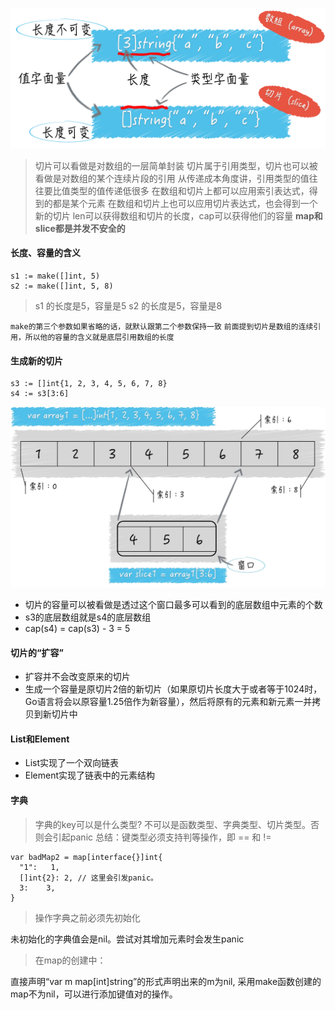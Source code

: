 ![IMAGE](resources/数组切片1.png)

> 切片可以看做是对数组的一层简单封装
> 切片属于引用类型，切片也可以被看做是对数组的某个连续片段的引用
> 从传递成本角度讲，引用类型的值往往要比值类型的值传递低很多
> 在数组和切片上都可以应用索引表达式，得到的都是某个元素
> 在数组和切片上也可以应用切片表达式，也会得到一个新的切片
> len可以获得数组和切片的长度，cap可以获得他们的容量
> ****map和slice都是并发不安全的****

#### 长度、容量的含义
```
s1 := make([]int, 5)
s2 := make([]int, 5, 8)
```
> s1 的长度是5，容量是5
> s2 的长度是5，容量是8

`make的第三个参数如果省略的话，就默认跟第二个参数保持一致`
`前面提到切片是数组的连续引用，所以他的容量的含义就是底层引用数组的长度`

#### 生成新的切片
```
s3 := []int{1, 2, 3, 4, 5, 6, 7, 8}
s4 := s3[3:6]
```
![IMAGE](resources/数组切片2.jpg)
- 切片的容量可以被看做是透过这个窗口最多可以看到的底层数组中元素的个数
- s3的底层数组就是s4的底层数组
- cap(s4) = cap(s3) - 3 = 5

#### 切片的“扩容”
- 扩容并不会改变原来的切片
- 生成一个容量是原切片2倍的新切片（如果原切片长度大于或者等于1024时，Go语言将会以原容量1.25倍作为新容量），然后将原有的元素和新元素一并拷贝到新切片中

#### List和Element
- List实现了一个双向链表
- Element实现了链表中的元素结构

#### 字典
> 字典的key可以是什么类型?
不可以是函数类型、字典类型、切片类型。否则会引起panic
总结：键类型必须支持判等操作，即 == 和 != 
```
var badMap2 = map[interface{}]int{
  "1":   1,
  []int{2}: 2, // 这里会引发panic。
  3:    3,
}
```

> 操作字典之前必须先初始化

未初始化的字典值会是nil。尝试对其增加元素时会发生panic


> 在map的创建中：

直接声明“var m map[int]string”的形式声明出来的m为nil,
采用make函数创建的map不为nil，可以进行添加键值对的操作。